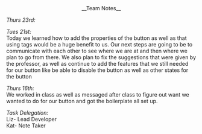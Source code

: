 <center>__Team Notes__</center>


_Thurs 23rd:_<br /> 


_Tues 21st:_<br /> 
Today we learned how to add the properties of the button as well as that using tags would be a huge benefit to us. Our next steps are going to be to communicate with each other to see where we are at and then where we plan to go from there. We also plan to fix the suggestions that were given by the professor, as well as continue to add the features that we still needed for our button like be able to disable the button as well as other states for the button

_Thurs 16th:_<br /> 
We worked in class as well as messaged after class to figure out want we wanted to do for our button and got the boilerplate all set up.


_Task Delegation:_<br /> 
Liz- Lead Developer<br /> 
Kat- Note Taker